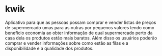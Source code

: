 # kwik
Aplicativo para que as pessoas possam comprar e vender listas de preços de supermercado umas para as outras por pequenos valores tendo como benefício economia ao obter informação de qual supermercado perto da casa dela os produtos estão mais baratos. Além disso os usuários poderão comprar e vender informações sobre como estão as filas e a disponibilidade e a qualidade dos produtos.
